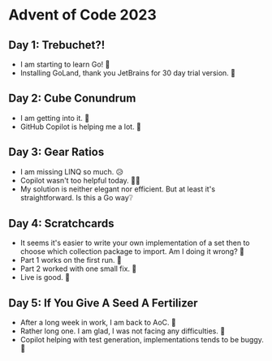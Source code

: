 # Advent of Code 2023

## Day 1: Trebuchet?!

* I am starting to learn Go!  🐹
* Installing GoLand, thank you JetBrains for 30 day trial version. 💖

## Day 2:  Cube Conundrum

* I am getting into it. 💪
* GitHub Copilot is helping me a lot. 🤖

## Day 3:  Gear Ratios

* I am missing LINQ so much. 😥
* Copilot wasn't too helpful today. 🤷‍♂️
* My solution is neither elegant nor efficient.  But at least it's straightforward. Is this a Go way❔

## Day 4: Scratchcards

* It seems it's easier to write your own implementation of a set then to choose which collection package to import. Am I doing it wrong? 👼
* Part 1 works on the first run. 🥇
* Part 2 worked with one small fix. 🥈
* Live is good. 🍹

## Day 5: If You Give A Seed A Fertilizer

* After a long week in work, I am back to AoC. 🎉
* Rather long one. I am glad, I was not facing any difficulties. 🐌
* Copilot helping with test generation, implementations tends to be buggy. 🤖